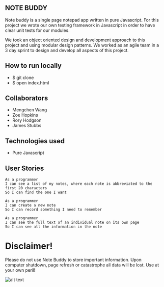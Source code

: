 ## NOTE BUDDY

Note buddy is a single page notepad app written in pure Javascript.
For this project we wrote our own testing framework in Javascript in
order to have clear unit tests for our modules.

We took an object oriented design and development approach to this
project and using modular design patterns. We worked as an agile team
in a 3 day sprint to design and develop all aspects of this project.

## How to run locally

- $ git clone
- $ open index.html

## Collaborators

- Mengchen Wang
- Zoe Hopkins
- Rory Hodgson
- James Stubbs

## Technologies used

- Pure Javascript

## User Stories
```
As a programmer
I can see a list of my notes, where each note is abbreviated to the first 20 characters
So I can find the one I want
```
```
As a programmer
I can create a new note
So I can record something I need to remember
```
```
As a programmer
I can see the full text of an individual note on its own page
So I can see all the information in the note
```

# Disclaimer!

Please do not use Note Buddy to store important information. Upon computer shutdown, page refresh or catastrophe all data will be lost. Use at your own peril!

![alt text](https://upload.wikimedia.org/wikipedia/commons/thumb/4/49/AT_YOUR_OWN_RISK.svg/2000px-AT_YOUR_OWN_RISK.svg.png)
